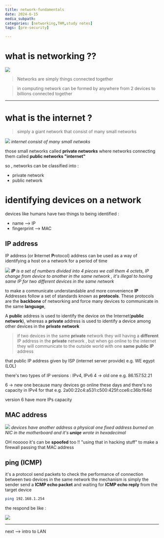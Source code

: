 ```yaml
---
title: network-fundamentals
date: 2024-6-15
media_subpath: 
categories: [networking,THM,study notes]
tags: [pre-security]

---
```



# what is networking ??

![](https://i.pinimg.com/564x/14/73/a1/1473a15f7e5087c26dd293bc28235e6f.jpg)

> Networks are simply things connected together 

> in computing network can be formed by anywhere from 2 devices to billions connected together 

---
# what is the internet ?

> simply a giant network that consist of many small networks 



![](https://assets.tryhackme.com/additional/networking-fundamentals/intro-to-networking/what-is-the-internet/internet2.png)
_internet consist of many small netwoks_

those small networks called **private networks** where networks connecting them called **public networks "internet"** 

so , networks can be classified into :
- private network 
- public network

# identifying devices on a network

devices like humans have two things to being identified :
 - name --> IP
 - fingerprint --> MAC 

## IP address 

IP address (or **I**nternet **P**rotocol) address can be used as a way of identifying a host on a network for a period of time


![](https://tryhackme-images.s3.amazonaws.com/user-uploads/5de96d9ca744773ea7ef8c00/room-content/a0de0d68641982ddf1a8c5a9f1984c4c.png)
_**IP** is a set of numbers divided into 4 pieces we call them 4 octets, IP change from device to another in the same network , it's illegal to having same IP for two different devices in the same network_



to make a communicate understandable and more convenience **IP** Addresses follow a set of standards known as **protocols**. These protocols are the **backbone** of networking and force many devices to communicate in the same **language**,

A **public** address is used to identify the device on the Internet(**public** **network**), whereas a **private** address is used to identify a device among other devices in the **private** **network**


> if two devices in the same **private** network they will having a **different** IP address in the **private** network , but when go online to the internet they will communicate to the outside world with one **same** **public** **IP** address 

that public IP address given by ISP (internet server provide) e.g. WE egypt (LOL)

there's two types of IP versions : IPv4, IPv6 
4 -> old one e.g. 86.157.52.21

6 -> new one because many devices go online these days and there's no capacity in IPv4 for that e.g. 2a00:22c4:a531:c500:425f:cce6:c36b:f64d

version 6 have more IPs capacity 

## MAC address


![](https://tryhackme-images.s3.amazonaws.com/user-uploads/5de96d9ca744773ea7ef8c00/room-content/394caee97fb1b9f7b5a5f7a7ea0a9f71.png)
_devices have another address a physical one fixed address burned on NIC in the motherboard and it's **uniqe** wrote in hexadecimal_ 

OH nooooo it's can be **spoofed** too !! "using that in hacking stuff" to make a 
firewall passing that MAC address 

## ping (ICMP)

it's a protocol send packets to check the performance of connection between two devices in the same network 
the mechanism is simply the sender send a **ICMP echo packet** and waiting for **ICMP echo reply** from the target device 

```bash
ping 192.168.1.254
```


the respond be like :

![](https://www.firewall.cx/images/stories/icmp-echo-example.gif)
 

---
next --> intro to LAN 